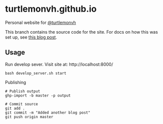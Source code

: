 # turtlemonvh.github.io

Personal website for [@turtlemonvh](https://twitter.com/turtlemonvh)

This branch contains the source code for the site.  For docs on how this was set up, see [this blog post](http://turtlemonvh.github.io/using-pelican-and-github-user-pages-to-setup-a-blog.html).

## Usage

Run develop sever.  Visit site at: http://localhost:8000/

    bash develop_server.sh start

Publishing

    # Publish output
    ghp-import -b master -p output

    # Commit source
    git add .
    git commit -m "Added another blog post"
    git push origin master
